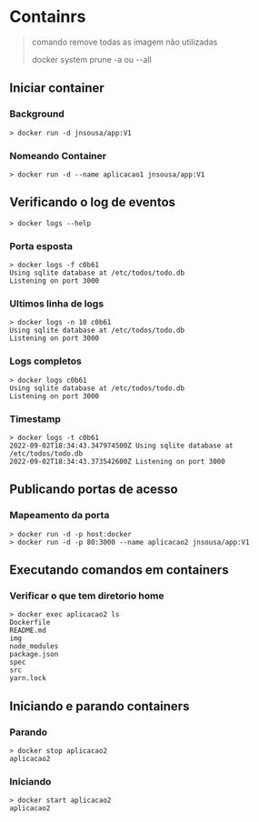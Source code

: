 # Containrs

> comando remove todas as imagem não utilizadas
> 
> docker system prune -a ou --all

## Iniciar container

### Background
```
> docker run -d jnsousa/app:V1
```

### Nomeando Container
```
> docker run -d --name aplicacao1 jnsousa/app:V1
```

## Verificando o log de eventos

```
> docker logs --help
```

### Porta esposta

```
> docker logs -f c0b61
Using sqlite database at /etc/todos/todo.db
Listening on port 3000
```

### Ultimos linha de logs

```
> docker logs -n 10 c0b61
Using sqlite database at /etc/todos/todo.db
Listening on port 3000
```

### Logs completos

```
> docker logs c0b61
Using sqlite database at /etc/todos/todo.db
Listening on port 3000
```

### Timestamp

```
> docker logs -t c0b61
2022-09-02T18:34:43.347974500Z Using sqlite database at /etc/todos/todo.db
2022-09-02T18:34:43.373542600Z Listening on port 3000
```

## Publicando portas de acesso

### Mapeamento da porta

```
> docker run -d -p host:docker
> docker run -d -p 80:3000 --name aplicacao2 jnsousa/app:V1
```

## Executando comandos em containers

### Verificar o que tem diretorio home

```
> docker exec aplicacao2 ls
Dockerfile
README.md
img
node_modules
package.json
spec
src
yarn.lock
```

## Iniciando e parando containers

### Parando
```
> docker stop aplicacao2
aplicacao2
```

### Iniciando
```
> docker start aplicacao2
aplicacao2
```